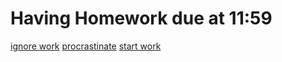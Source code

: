 # Having Homework due at 11:59

[ignore work](sleep.md)
[procrastinate](procrastinate.md)
[start work](start-work.md)
